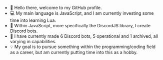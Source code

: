 - 👋 Hello there, welcome to my GitHub profile.
- 💻 My main language is JavaScript, and I am currently investing some time into learning Lua.
- 🤖 Within JavaScript, more specifically the DiscordJS library, I create Discord bots.
- 🎈 I have currently made 6 Discord bots, 5 operational and 1 archived, all varying in capabilities.
- 💡 My goal is to pursue something within the programming/coding field as a career, but am currently putting time into this as a hobby.
